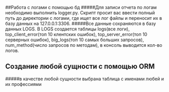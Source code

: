 ##Работа с логами с помощью бд
#####Для записи отчета по логам необходимо выполнить logger.py. Скрипт просит вас ввести полный путь до директории с логами, где ищет все лог файлы и переносит их в базу данных на 127.0.0.1:3306.
#####Все данные сохраняются в базу данных LOGS. В LOGS создается таблицы logs(все логи), top\_client\_error(топ 10 клентских ошибок), top\_server\_error(топ 10 серверных ошибок), big\_logs(топ 10 самых больших запросов),  num\_method(число запросов по методам), в консоль выводится кол-во логов.


## Создание любой сущности с помощью ORM
#####в качестве любой сущности выбрана таблица с именами любей и их профессиями 